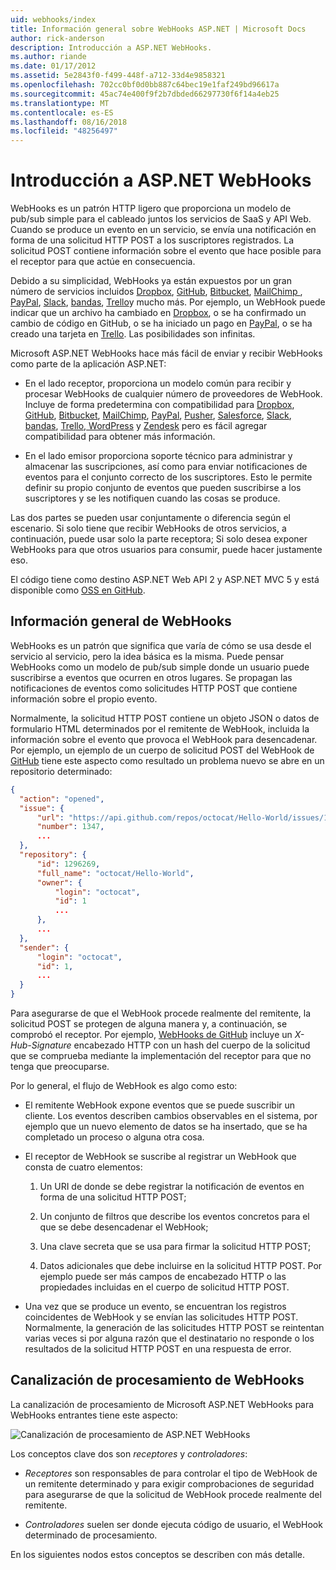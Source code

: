 ```yaml
---
uid: webhooks/index
title: Información general sobre WebHooks ASP.NET | Microsoft Docs
author: rick-anderson
description: Introducción a ASP.NET WebHooks.
ms.author: riande
ms.date: 01/17/2012
ms.assetid: 5e2843f0-f499-448f-a712-33d4e9858321
ms.openlocfilehash: 702cc0bf0d0bb887c64bec19e1faf249bd96617a
ms.sourcegitcommit: 45ac74e400f9f2b7dbded66297730f6f14a4eb25
ms.translationtype: MT
ms.contentlocale: es-ES
ms.lasthandoff: 08/16/2018
ms.locfileid: "48256497"
---
```

# <a name="aspnet-webhooks-overview"></a>Introducción a ASP.NET WebHooks

WebHooks es un patrón HTTP ligero que proporciona un modelo de pub/sub simple para el cableado juntos los servicios de SaaS y API Web. Cuando se produce un evento en un servicio, se envía una notificación en forma de una solicitud HTTP POST a los suscriptores registrados. La solicitud POST contiene información sobre el evento que hace posible para el receptor para que actúe en consecuencia.

Debido a su simplicidad, WebHooks ya están expuestos por un gran número de servicios incluidos [Dropbox](http://dropbox.com/), [GitHub](http://www.github.com/), [Bitbucket](https://bitbucket.org/), [MailChimp ](http://www.mailchimp.com/), [PayPal](http://www.paypal.com/), [Slack](http://www.slack.com), [bandas](http://www.stripe.com), [Trello](http://www.trello.com/)y mucho más. Por ejemplo, un WebHook puede indicar que un archivo ha cambiado en [Dropbox](http://dropbox.com/), o se ha confirmado un cambio de código en GitHub, o se ha iniciado un pago en [PayPal](http://www.paypal.com/), o se ha creado una tarjeta en [ Trello](http://www.trello.com/). Las posibilidades son infinitas.

Microsoft ASP.NET WebHooks hace más fácil de enviar y recibir WebHooks como parte de la aplicación ASP.NET:

* En el lado receptor, proporciona un modelo común para recibir y procesar WebHooks de cualquier número de proveedores de WebHook. Incluye de forma predetermina con compatibilidad para [Dropbox](http://dropbox.com/), [GitHub](http://www.github.com/), [Bitbucket](https://bitbucket.org/), [MailChimp](http://www.mailchimp.com/), [PayPal](http://www.paypal.com/), [Pusher](http://www.pusher.com), [Salesforce](http://www.salesforce.com), [Slack](http://www.slack.com), [bandas](http://www.stripe.com), [Trello](http://www.trello.com/),[ WordPress](http://www.wordpress.com) y [Zendesk](https://www.zendesk.com/) pero es fácil agregar compatibilidad para obtener más información.

* En el lado emisor proporciona soporte técnico para administrar y almacenar las suscripciones, así como para enviar notificaciones de eventos para el conjunto correcto de los suscriptores. Esto le permite definir su propio conjunto de eventos que pueden suscribirse a los suscriptores y se les notifiquen cuando las cosas se produce.

Las dos partes se pueden usar conjuntamente o diferencia según el escenario. Si solo tiene que recibir WebHooks de otros servicios, a continuación, puede usar solo la parte receptora; Si solo desea exponer WebHooks para que otros usuarios para consumir, puede hacer justamente eso.

El código tiene como destino ASP.NET Web API 2 y ASP.NET MVC 5 y está disponible como [OSS en GitHub](https://github.com/aspnet/WebHooks).

## <a name="webhooks-overview"></a>Información general de WebHooks

WebHooks es un patrón que significa que varía de cómo se usa desde el servicio al servicio, pero la idea básica es la misma. Puede pensar WebHooks como un modelo de pub/sub simple donde un usuario puede suscribirse a eventos que ocurren en otros lugares. Se propagan las notificaciones de eventos como solicitudes HTTP POST que contiene información sobre el propio evento.

Normalmente, la solicitud HTTP POST contiene un objeto JSON o datos de formulario HTML determinados por el remitente de WebHook, incluida la información sobre el evento que provoca el WebHook para desencadenar. Por ejemplo, un ejemplo de un cuerpo de solicitud POST del WebHook de [GitHub](http://www.github.com/) tiene este aspecto como resultado un problema nuevo se abre en un repositorio determinado:

```json
{
  "action": "opened",
  "issue": {
      "url": "https://api.github.com/repos/octocat/Hello-World/issues/1347",
      "number": 1347,
      ...
  },
  "repository": {
      "id": 1296269,
      "full_name": "octocat/Hello-World",
      "owner": {
          "login": "octocat",
          "id": 1
          ...
      },
      ...
  },
  "sender": {
      "login": "octocat",
      "id": 1,
      ...
  }
}
```

Para asegurarse de que el WebHook procede realmente del remitente, la solicitud POST se protegen de alguna manera y, a continuación, se comprobó el receptor. Por ejemplo, [WebHooks de GitHub](https://developer.github.com/webhooks/) incluye un *X-Hub-Signature* encabezado HTTP con un hash del cuerpo de la solicitud que se comprueba mediante la implementación del receptor para que no tenga que preocuparse.

Por lo general, el flujo de WebHook es algo como esto:

* El remitente WebHook expone eventos que se puede suscribir un cliente. Los eventos describen cambios observables en el sistema, por ejemplo que un nuevo elemento de datos se ha insertado, que se ha completado un proceso o alguna otra cosa.

* El receptor de WebHook se suscribe al registrar un WebHook que consta de cuatro elementos:

     1. Un URI de donde se debe registrar la notificación de eventos en forma de una solicitud HTTP POST;

     2. Un conjunto de filtros que describe los eventos concretos para el que se debe desencadenar el WebHook;

     3. Una clave secreta que se usa para firmar la solicitud HTTP POST;

     4. Datos adicionales que debe incluirse en la solicitud HTTP POST. Por ejemplo puede ser más campos de encabezado HTTP o las propiedades incluidas en el cuerpo de solicitud HTTP POST.

* Una vez que se produce un evento, se encuentran los registros coincidentes de WebHook y se envían las solicitudes HTTP POST. Normalmente, la generación de las solicitudes HTTP POST se reintentan varias veces si por alguna razón que el destinatario no responde o los resultados de la solicitud HTTP POST en una respuesta de error.

## <a name="webhooks-processing-pipeline"></a>Canalización de procesamiento de WebHooks

La canalización de procesamiento de Microsoft ASP.NET WebHooks para WebHooks entrantes tiene este aspecto:

![Canalización de procesamiento de ASP.NET WebHooks](_static/WebHookReceivers.png)

Los conceptos clave dos son *receptores* y *controladores*:

* *Receptores* son responsables de para controlar el tipo de WebHook de un remitente determinado y para exigir comprobaciones de seguridad para asegurarse de que la solicitud de WebHook procede realmente del remitente.

* *Controladores* suelen ser donde ejecuta código de usuario, el WebHook determinado de procesamiento.

En los siguientes nodos estos conceptos se describen con más detalle.
